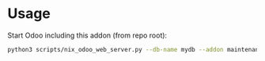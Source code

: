# Usage

Start Odoo including this addon (from repo root):

```bash
python3 scripts/nix_odoo_web_server.py --db-name mydb --addon maintenance_equipment_sequence
```
